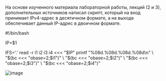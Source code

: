 На основе изученного материала лабораторной работы, лекций (2 и 3), дополнительных источников написал скрипт, который на вход принимает IPv4-адрес в десятичном формате, а на выходе обеспечивает данный IP-адрес в двоичном формате.

#!/bin/bash

IP=$1

IFS='.' 
read -r i1 i2 i3 i4 <<< "$IP"
printf "%08d.%08d.%08d.%08d\n" \
    "$(bc <<< "obase=2;$i1")" \
    "$(bc <<< "obase=2;$i2")" \
    "$(bc <<< "obase=2;$i3")" \
    "$(bc <<< "obase=2;$i4")"



![image](https://github.com/user-attachments/assets/67bacea3-5a36-4b44-bdc5-a10d8387c25a)
